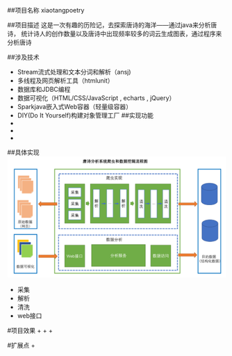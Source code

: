 ##项目名称
xiaotangpoetry

##项目描述
这是一次有趣的历险记，去探索唐诗的海洋——通过java来分析唐诗，
统计诗人的创作数量以及唐诗中出现频率较多的词云生成图表，通过程序来分析唐诗

##涉及技术
+ Stream流式处理和文本分词和解析（ansj)
+ 多线程及网页解析工具（htmlunit）
+ 数据库和JDBC编程
+ 数据可视化（HTML/CSS/JavaScript , echarts , jQuery）
+ Sparkjava嵌入式Web容器（轻量级容器）
+ DIY(Do It Yourself)构建对象管理工厂
##实现功能
+
+
+

##具体实现
![](images/design.PNG)

+ 采集
+ 解析
+ 清洗
+ web接口

#项目效果
+ 
+
+

#扩展点
+ 